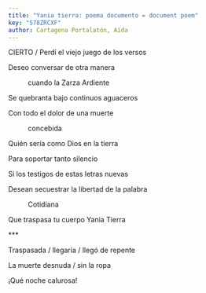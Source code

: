 ```yaml
---
title: "Yania tierra: poema documento = document poem"
key: "578ZRCXF"
author: Cartagena Portalatón, Aída
---
```

<div data-schema-version="8"><p>CIERTO / Perdí el viejo juego de los versos</p> <p>Deseo conversar de otra manera</p> <p style="padding-left: 40px" data-indent="1">cuando la Zarza Ardiente</p> <p>Se quebranta bajo continuos aguaceros</p> <p>Con todo el dolor de una muerte</p> <p style="padding-left: 40px" data-indent="1">concebida</p> <p>Quién sería como Dios en la tierra</p> <p>Para soportar tanto silencio</p> <p>Si los testigos de estas letras nuevas</p> <p>Desean secuestrar la libertad de la palabra</p> <p style="padding-left: 40px" data-indent="1">Cotidiana</p> <p>Que traspasa tu cuerpo Yania Tierra</p> <p>***</p> <p>Traspasada / llegaría / llegó de repente</p> <p>La muerte desnuda / sin la ropa</p> <p>¡Qué noche calurosa!</p> </div>
